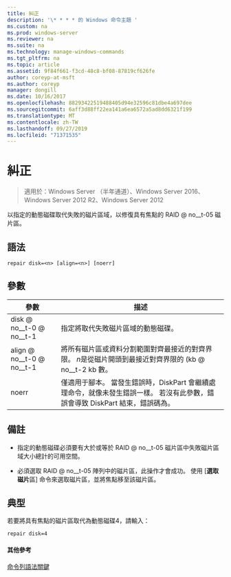 ```yaml
---
title: 糾正
description: '\* * * * 的 Windows 命令主題 '
ms.custom: na
ms.prod: windows-server
ms.reviewer: na
ms.suite: na
ms.technology: manage-windows-commands
ms.tgt_pltfrm: na
ms.topic: article
ms.assetid: 9f84f661-f3cd-48c8-bf08-87819cf626fe
author: coreyp-at-msft
ms.author: coreyp
manager: dongill
ms.date: 10/16/2017
ms.openlocfilehash: 88293422519488405d94e32596c81dbe4a697dee
ms.sourcegitcommit: 6aff3d88ff22ea141a6ea6572a5ad8dd6321f199
ms.translationtype: MT
ms.contentlocale: zh-TW
ms.lasthandoff: 09/27/2019
ms.locfileid: "71371535"
---
```

# <a name="repair"></a>糾正

>適用於：Windows Server （半年通道）、Windows Server 2016、Windows Server 2012 R2、Windows Server 2012

以指定的動態磁碟取代失敗的磁片區域，以修復具有焦點的 RAID @ no__t-05 磁片區。  
  
  
  
## <a name="syntax"></a>語法  
  
```  
repair disk=<n> [align=<n>] [noerr]  
```  
  
## <a name="parameters"></a>參數  
  
| 參數  |                                                                                             描述                                                                                              |
|------------|------------------------------------------------------------------------------------------------------------------------------------------------------------------------------------------------------|
| disk @ no__t-0 @ no__t-1  |                                                                 指定將取代失敗磁片區域的動態磁碟。                                                                 |
| align @ no__t-0 @ no__t-1 |          將所有磁片區或資料分割範圍對齊最接近的對齊界限。 *n*是從磁片開頭到最接近對齊界限的 \(kb @ no__t-2 kb 數。           |
|   noerr    | 僅適用于腳本。 當發生錯誤時，DiskPart 會繼續處理命令，就像未發生錯誤一樣。 若沒有此參數，錯誤會導致 DiskPart 結束，錯誤碼為。 |
  
## <a name="remarks"></a>備註  
  
-   指定的動態磁碟必須要有大於或等於 RAID @ no__t-05 磁片區中失敗磁片區域大小總計的可用空間。  
  
-   必須選取 RAID @ no__t-05 陣列中的磁片區，此操作才會成功。 使用 [**選取磁片**區] 命令來選取磁片區，並將焦點移至該磁片區。  
  
## <a name="BKMK_examples"></a>典型  
若要將具有焦點的磁片區取代為動態磁碟4，請輸入：  
  
```  
repair disk=4  
```  
  
#### <a name="additional-references"></a>其他參考  
[命令列語法關鍵](command-line-syntax-key.md)  
  

  

